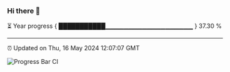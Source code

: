 ### Hi there 👋

⏳ Year progress { ███████████▁▁▁▁▁▁▁▁▁▁▁▁▁▁▁▁▁▁▁ } 37.30 %

---

⏰ Updated on Thu, 16 May 2024 12:07:07 GMT

![Progress Bar CI](https://github.com/liununu/liununu/workflows/Progress%20Bar%20CI/badge.svg)
